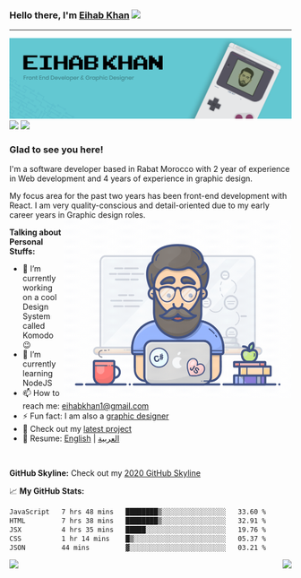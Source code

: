 ### Hello there, I'm <a href="https://twitter.com/eihab_khan" target="_blank">Eihab Khan</a> <img src="https://media.giphy.com/media/hvRJCLFzcasrR4ia7z/giphy.gif" width="25px">
---
![Banner](./banner.png)
<a href="https://linkedin.com/in/eihab-khan/" target="_blank"><img src="https://img.shields.io/badge/LinkedIn-0077B5?style=for-the-badge&logo=linkedin&logoColor=white" /></a>
<a href="https://twitter.com/eihab_khan" target="_blank"><img src="https://img.shields.io/badge/Twitter-1FA0F2?style=for-the-badge&logo=twitter&logoColor=white" /></a>

### Glad to see you here! &nbsp;

I'm a software developer based in Rabat Morocco with 2 year of experience in Web development and 4 years of experience in graphic design.

My focus area for the past two years has been front-end development with React. I am very quality-conscious and detail-oriented due to my early career years in Graphic design roles.
<img align="right" alt="GIF" src="./coding.gif?raw=true" width="408" height="318" />


**Talking about Personal Stuffs:**

- 🔭 I’m currently working on a cool Design System called Komodo 😉
- 🌱 I’m currently learning NodeJS
- 📫 How to reach me: eihabkhan1@gmail.com
- ⚡ Fun fact: I am also a <a href="https://www.behance.net/eihabkhan" target="_blank">graphic designer</a>
- 🚀 Check out my <a href="https://github.com/eihabkhan/parrotxt" target="_blank">latest project</a>
- 📝 Resume: [English](https://docs.google.com/document/d/1UUtnyt8pywOsjRsBn-a_N8yoJl672BvqyRlmIdq_UJs/edit?usp=sharing) | [العربية](https://docs.google.com/document/d/1kzuqzYiPfQI6HMjovE_TXle84yQTGxYlV4Ek2yjePi8/edit?usp=sharing)


</br>

**GitHub Skyline:**
Check out my [2020 GitHub Skyline](https://skyline.github.com/eihabkhan/2020)

📈 **My GitHub Stats:**

<!--START_SECTION:waka-->
```text
JavaScript   7 hrs 48 mins   ████████▒░░░░░░░░░░░░░░░░   33.60 % 
HTML         7 hrs 38 mins   ████████▒░░░░░░░░░░░░░░░░   32.91 % 
JSX          4 hrs 35 mins   █████░░░░░░░░░░░░░░░░░░░░   19.76 % 
CSS          1 hr 14 mins    █▒░░░░░░░░░░░░░░░░░░░░░░░   05.37 % 
JSON         44 mins         ▓░░░░░░░░░░░░░░░░░░░░░░░░   03.21 % 
```
<!--END_SECTION:waka-->

<img height="180em" align="left" src="https://github-readme-stats.vercel.app/api/top-langs/?username=eihabkhan&exclude_repo=KNN-Image-Classification&show_icons=true&hide_border=true&layout=compact&langs_count=8"/>
<img height="180em" align="right" src="https://github-readme-stats.vercel.app/api?username=eihabkhan&show_icons=true&hide_border=true&&count_private=true&include_all_commits=true" />
